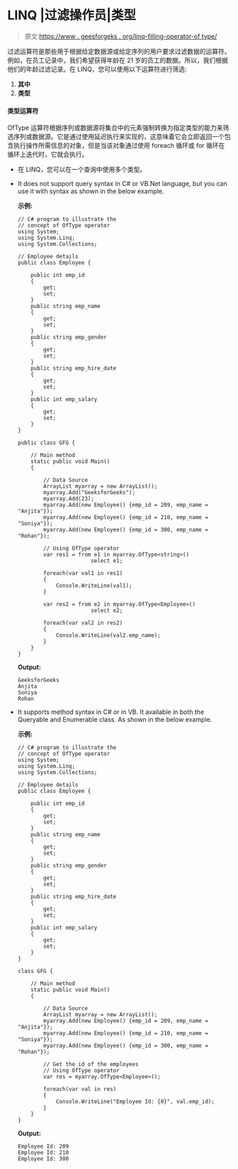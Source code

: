 # LINQ |过滤操作员|类型

> 原文:[https://www . geesforgeks . org/linq-filling-operator-of type/](https://www.geeksforgeeks.org/linq-filtering-operator-oftype/)

过滤运算符是那些用于根据给定数据源或给定序列的用户要求过滤数据的运算符。例如，在员工记录中，我们希望获得年龄在 21 岁的员工的数据。所以，我们根据他们的年龄过滤记录。在 LINQ，您可以使用以下运算符进行筛选:

1.  **其中**
2.  **类型**

#### 类型运算符

OfType 运算符根据序列或数据源将集合中的元素强制转换为指定类型的能力来筛选序列或数据源。它是通过使用延迟执行来实现的，这意味着它会立即返回一个包含执行操作所需信息的对象，但是当该对象通过使用 foreach 循环或 for 循环在循环上迭代时，它就会执行。

*   在 LINQ，您可以在一个查询中使用多个类型。
*   It does not support query syntax in C# or VB.Net language, but you can use it with syntax as shown in the below example.

    **示例:**

    ```
    // C# program to illustrate the 
    // concept of OfType operator
    using System;
    using System.Linq;
    using System.Collections;

    // Employee details
    public class Employee {

        public int emp_id
        {
            get;
            set;
        }
        public string emp_name
        {
            get;
            set;
        }
        public string emp_gender
        {
            get;
            set;
        }
        public string emp_hire_date
        {
            get;
            set;
        }
        public int emp_salary
        {
            get;
            set;
        }
    }

    public class GFG {

        // Main method
        static public void Main()
        {

            // Data Source
            ArrayList myarray = new ArrayList();
            myarray.Add("GeeksforGeeks");
            myarray.Add(23);
            myarray.Add(new Employee() {emp_id = 209, emp_name = "Anjita"});
            myarray.Add(new Employee() {emp_id = 210, emp_name = "Soniya"});
            myarray.Add(new Employee() {emp_id = 300, emp_name = "Rohan"});

            // Using OfType operator
            var res1 = from e1 in myarray.OfType<string>()
                           select e1;

            foreach(var val1 in res1)
            {
                Console.WriteLine(val1);
            }

            var res2 = from e2 in myarray.OfType<Employee>()
                           select e2;

            foreach(var val2 in res2)
            {
                Console.WriteLine(val2.emp_name);
            }
        }
    }
    ```

    **Output:**

    ```
    GeeksforGeeks
    Anjita
    Soniya
    Rohan

    ```

*   It supports method syntax in C# or in VB. It available in both the Queryable and Enumerable class. As shown in the below example.

    **示例:**

    ```
    // C# program to illustrate the 
    // concept of OfType operator
    using System;
    using System.Linq;
    using System.Collections;

    // Employee details
    public class Employee {

        public int emp_id
        {
            get;
            set;
        }
        public string emp_name
        {
            get;
            set;
        }
        public string emp_gender
        {
            get;
            set;
        }
        public string emp_hire_date
        {
            get;
            set;
        }
        public int emp_salary
        {
            get;
            set;
        }
    }

    class GFG {

        // Main method
        static public void Main()
        {

            // Data Source
            ArrayList myarray = new ArrayList();
            myarray.Add(new Employee() {emp_id = 209, emp_name = "Anjita"});
            myarray.Add(new Employee() {emp_id = 210, emp_name = "Soniya"});
            myarray.Add(new Employee() {emp_id = 300, emp_name = "Rohan"});

            // Get the id of the employees
            // Using OfType operator
            var res = myarray.OfType<Employee>();

            foreach(var val in res)
            {
                Console.WriteLine("Employee Id: {0}", val.emp_id);
            }
        }
    }
    ```

    **Output:**

    ```
    Employee Id: 209
    Employee Id: 210
    Employee Id: 300

    ```